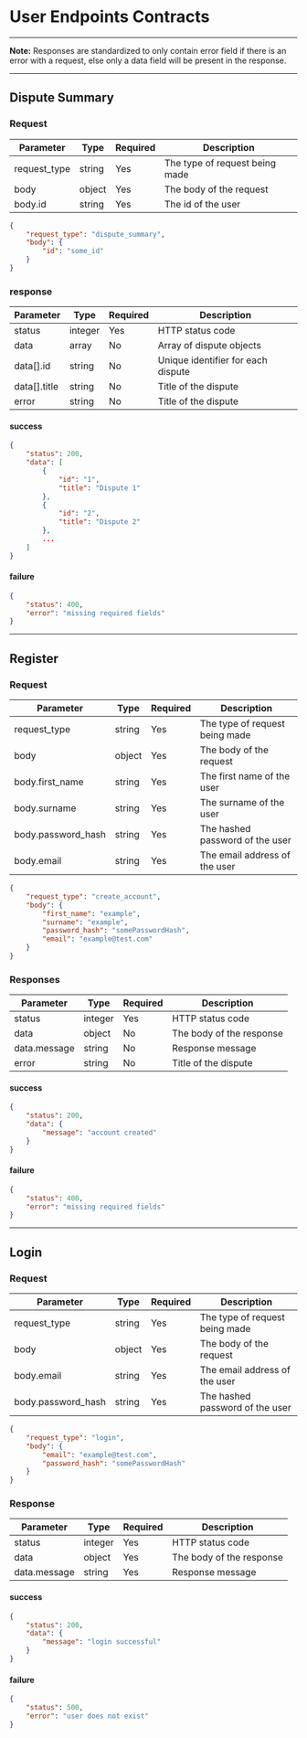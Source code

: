 # User Endpoints Contracts

---

**Note:** Responses are standardized to only contain error field if there is an error with a request, else only a data field will be present in the response.

---

## Dispute Summary
### Request


| Parameter     | Type   | Required | Description                    |
|---------------|--------|----------|--------------------------------|
| request_type  | string | Yes      | The type of request being made |
| body          | object | Yes      | The body of the request        |
| body.id       | string | Yes      | The id of the user             |

```json
{
    "request_type": "dispute_summary",
    "body": {
        "id": "some_id"
    }
}
```

### response

| Parameter     | Type    | Required | Description                      |
|---------------|---------|----------|----------------------------------|
| status        | integer | Yes      | HTTP status code                 |
| data          | array   | No       | Array of dispute objects         |
| data[].id     | string  | No       | Unique identifier for each dispute |
| data[].title  | string  | No       | Title of the dispute             |
| error         | string  | No       | Title of the dispute             |

#### success

```json
{
    "status": 200,
    "data": [
        {
            "id": "1",
            "title": "Dispute 1"
        },
        {
            "id": "2",
            "title": "Dispute 2"
        },
        ...
    ]
}
```

#### failure

```json
{
    "status": 400,
    "error": "missing required fields"
}
```
---

## Register

### Request
| Parameter         | Type   | Required | Description                    |
|-------------------|--------|----------|--------------------------------|
| request_type      | string | Yes      | The type of request being made |
| body              | object | Yes      | The body of the request        |
| body.first_name   | string | Yes      | The first name of the user     |
| body.surname      | string | Yes      | The surname of the user        |
| body.password_hash| string | Yes      | The hashed password of the user|
| body.email        | string | Yes      | The email address of the user  |

```json
{
    "request_type": "create_account",
    "body": {
        "first_name": "example",
        "surname": "example",
        "password_hash": "somePasswordHash",
        "email": "example@test.com"
    }
}
```

### Responses

| Parameter      | Type    | Required | Description              |
|----------------|---------|----------|--------------------------|
| status         | integer | Yes      | HTTP status code         |
| data           | object  | No       | The body of the response |
| data.message   | string  | No       | Response message         |
| error          | string  | No       | Title of the dispute     |


#### success
```json
{
    "status": 200,
    "data": {
        "message": "account created"
    }
}
```
#### failure
```json
{
    "status": 400,
    "error": "missing required fields"
}
```
---

## Login
### Request

| Parameter         | Type   | Required | Description                    |
|-------------------|--------|----------|--------------------------------|
| request_type      | string | Yes      | The type of request being made |
| body              | object | Yes      | The body of the request        |
| body.email        | string | Yes      | The email address of the user  |
| body.password_hash| string | Yes      | The hashed password of the user|

```json
{
    "request_type": "login",
    "body": {
        "email": "example@test.com",
        "password_hash": "somePasswordHash"
    }
}
```
### Response

| Parameter      | Type    | Required | Description              |
|----------------|---------|----------|--------------------------|
| status         | integer | Yes      | HTTP status code         |
| data           | object  | Yes      | The body of the response |
| data.message   | string  | Yes      | Response message         |

#### success

```json
{
    "status": 200,
    "data": {
        "message": "login successful"
    }
}
```

#### failure

```json
{
    "status": 500,
    "error": "user does not exist"
}
```
